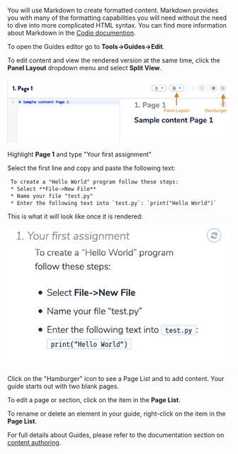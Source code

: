 You will use Markdown to create formatted content. Markdown provides you with many of the formatting capabilities you will need without the need to dive into more complicated HTML syntax. You can find more information about Markdown in the [Codio documention](https://codio.com/docs/content/authoring/page-edit/edit/).

To open the Guides editor go to **Tools->Guides->Edit**.

To edit content and view the rendered version at the same time, click the **Panel Layout** dropdown menu and select **Split View**.


![](.guides/img/create-a-guide.png)


Highlight **Page 1** and type "Your first assignment"

Select the first line and copy and paste the following text:

```
 To create a "Hello World" program follow these steps:
 * Select **File->New File**
 * Name your file "test.py"
 * Enter the following text into `test.py`: `print("Hello World")`
```


This is what it will look like once it is rendered:

![](.guides/img/rendered-assignment.png)

Click on the "Hamburger" icon to see a Page List and to add content. Your guide starts out with two blank pages. 


To edit a page or section, click on the item in the **Page List**.

To rename or delete an element in your guide, right-click on the item in the **Page List**.


For full details about Guides, please refer to the documentation section on [content authoring](https://codio.com/docs/content/authoring/).

